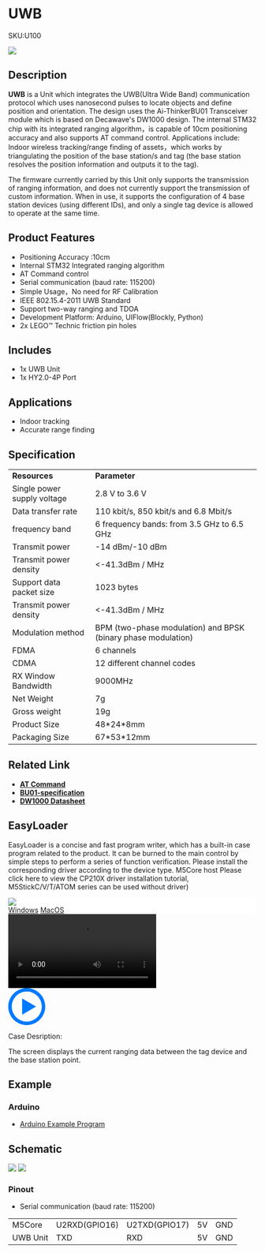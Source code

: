 # UWB

<el-tag effect="plain">SKU:U100</el-tag>

<div class="product_pic"><img src="assets/img/product_pics/unit/uwb/uwb_01.webp"></div>

## Description

**UWB** is a Unit which integrates the UWB(Ultra Wide Band) communication protocol which uses nanosecond pulses to locate objects and define position and orientation. The design uses the Ai-ThinkerBU01 Transceiver module which is based on Decawave's DW1000 design. The internal STM32 chip with its integrated ranging algorithm，is capable of 10cm positioning accuracy and also supports  AT command control. Applications include: Indoor wireless tracking/range finding of assets，which works by triangulating the  position of the base station/s and tag (the base station resolves the position information and outputs it to the tag).

The firmware currently carried by this Unit only supports the transmission of ranging information, and does not currently support the transmission of custom information. When in use, it supports the configuration of 4 base station devices (using different IDs), and only a single tag device is allowed to operate at the same time.

## Product Features

- Positioning Accuracy :10cm
- Internal STM32 Integrated ranging algorithm
- AT Command control
- Serial communication (baud rate: 115200)
- Simple Usage，No need for RF Calibration
- IEEE 802.15.4-2011 UWB Standard
- Support two-way ranging and TDOA
- Development Platform: Arduino, UIFlow(Blockly, Python)
- 2x LEGO™ Technic friction pin holes

## Includes

- 1x UWB Unit
- 1x HY2.0-4P Port

## Applications

- Indoor tracking 
- Accurate range finding

## Specification

<table>
   <tr style="font-weight:bold">
      <td>Resources</td>
      <td>Parameter</td>
   </tr>
   <tr>
      <td>Single power supply voltage</td>
      <td>2.8 V to 3.6 V</td>
   </tr>
   <tr>
      <td>Data transfer rate</td>
      <td>110 kbit/s, 850 kbit/s and 6.8 Mbit/s</td>
   </tr>
   <tr>
      <td>frequency band</td>
      <td>6 frequency bands: from 3.5 GHz to 6.5 GHz</td>
   </tr>
   <tr>
      <td>Transmit power</td>
      <td>-14 dBm/-10 dBm</td>
   </tr>
   <tr>
      <td>Transmit power density</td>
      <td><-41.3dBm / MHz</td>
   </tr>
   <tr>
      <td>Support data packet size</td>
      <td>1023 bytes</td>
   </tr>
   <tr>
      <td>Transmit power density</td>
      <td><-41.3dBm / MHz</td>
   </tr>
   <tr>
      <td>Modulation method</td>
      <td>BPM (two-phase modulation) and BPSK (binary phase modulation)</td>
   </tr>
   <tr>
      <td>FDMA</td>
      <td>6 channels</td>
   </tr>
   <tr>
      <td>CDMA</td>
      <td>12 different channel codes</td>
   </tr>
   <tr>
      <td>RX Window Bandwidth</td>
      <td>9000MHz</td>
   </tr>
   <tr>
      <td>Net Weight</td>
      <td>7g</td>
   </tr>
   <tr>
      <td>Gross weight</td>
      <td>19g</td>
   </tr>
   <tr>
      <td>Product Size</td>
      <td>48*24*8mm</td>
   </tr>
   <tr>
      <td>Packaging Size</td>
      <td>67*53*12mm</td>
   </tr>
 </table>   

## Related Link

- **[AT Command](https://m5stack.oss-cn-shenzhen.aliyuncs.com/resource/docs/datasheet/unit/uwb/uwb_unit_at_command_en.pdf)**
- **[BU01-specification](https://m5stack.oss-cn-shenzhen.aliyuncs.com/resource/docs/datasheet/unit/uwb/nodemcu-bu01-specification_1_14.pdf)**
- **[DW1000 Datasheet](https://m5stack.oss-cn-shenzhen.aliyuncs.com/resource/docs/datasheet/unit/uwb/dwm1000-datasheet-1.pdf)**

## EasyLoader

EasyLoader is a concise and fast program writer, which has a built-in case program related to the product. It can be burned to the main control by simple steps to perform a series of function verification. Please install the corresponding driver according to the device type. M5Core host Please click here to view the CP210X driver installation tutorial, M5StickC/V/T/ATOM series can be used without driver)

<div class="easyloader-box">
    <div style="background-color:white;">
        <div><img src="https://m5stack.oss-cn-shenzhen.aliyuncs.com/image/easyloader_intro.webp"></div>
        <div class="easyloader-btn">
            <a href="https://m5stack.oss-cn-shenzhen.aliyuncs.com/EasyLoader/Windows/UNIT/For%20M5Core/EasyLoader_UWB_UNIT_With_M5Core.exe">Windows</a>
            <a href="https://m5stack.oss-cn-shenzhen.aliyuncs.com/EasyLoader/MacOS/UNIT/EasyLoader_UWB_UNIT_With_M5Core.dmg">MacOS</a>
        </div>
    </div>
    <div>
        <video id="example_video" controls>
            <source src="https://m5stack.oss-cn-shenzhen.aliyuncs.com/video/Product_example_video/Unit/UWB_VIDEO.mp4" type="video/mp4">
        </video>
        <div class="easyloader-mask">
        <a>
            <svg id="play-btn" t="1583228776634" class="icon" viewBox="0 0 1024 1024" version="1.1" xmlns="http://www.w3.org/2000/svg" p-id="4152" width="75" height="75"><path d="M512 0C229.216 0 0 229.216 0 512s229.216 512 512 512 512-229.216 512-512S794.784 0 512 0z m0 928C282.24 928 96 741.76 96 512S282.24 96 512 96s416 186.24 416 416-186.24 416-416 416zM384 288l384 224-384 224z" p-id="4153" fill="#007aff"></path></svg></a>
            <p>Case Desription:</p>
            <p>The screen displays the current ranging data between the tag device and the base station point.</p>
        </div>
    </div>
</div>

## Example 

### Arduino

- [Arduino Example Program](https://github.com/m5stack/M5Stack/blob/master/examples/Unit/UWB_DW1000/UWB_DW1000.ino)

## Schematic

<img src="assets/img/product_pics/unit/uwb/uwb_sch_01.webp">
<img src="assets/img/product_pics/unit/uwb/uwb_sch_02.webp">

### Pinout

- Serial communication (baud rate: 115200)

<table>
 <tr><td>M5Core</td><td>U2RXD(GPIO16)</td><td>U2TXD(GPIO17)</td><td>5V</td><td>GND</td></tr>
 <tr><td>UWB Unit</td><td>TXD</td><td>RXD</td><td>5V</td><td>GND</td></tr>
</table>

<script>

   var purchase_link = 'https://m5stack.com/products/ultra-wideband-uwb-unit-indoor-positioning-module-dw1000';

   anchor_search(purchase_link);
   scrollFunc();

</script>